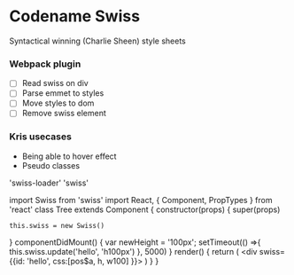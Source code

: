 # Codename Swiss
Syntactical winning (Charlie Sheen) style sheets
### Webpack plugin
- [ ] Read swiss on div
- [ ] Parse emmet to styles
- [ ] Move styles to dom
- [ ] Remove swiss element

### Kris usecases
- Being able to hover effect
- Pseudo classes

'swiss-loader'
'swiss'

import Swiss from 'swiss'
import React, { Component, PropTypes } from 'react'
class Tree extends Component {
  constructor(props) {
    super(props)

    this.swiss = new Swiss()
  }
  componentDidMount() {
    var newHeight = '100px';
    setTimeout(() =>{
      this.swiss.update('hello', 'h100px')
    }, 5000)
  }
  render() {
    return (
      <div swiss={{id: 'hello', css:[pos$a, h, w100] }}>
      </div>
    )
  }
}
